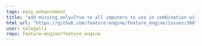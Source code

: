 ```yaml
---
tags: easy,enhancement
title: "add missing_only=True to all imputers to use in combination with variables=None"
html_url: "https://github.com/feature-engine/feature_engine/issues/388"
user: solegalli
repo: feature-engine/feature_engine
---
```


